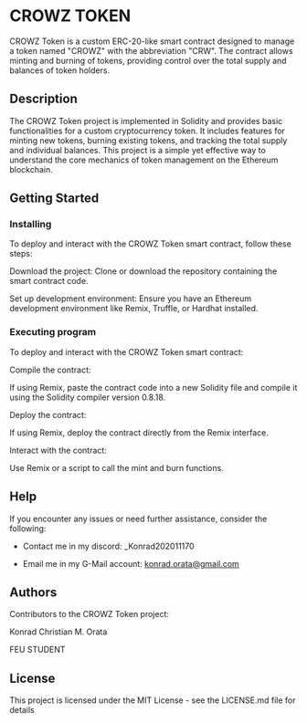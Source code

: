 # CROWZ TOKEN

CROWZ Token is a custom ERC-20-like smart contract designed to manage a token named "CROWZ" with the abbreviation "CRW". The contract allows minting and burning of tokens, providing control over the total supply and balances of token holders.

## Description

The CROWZ Token project is implemented in Solidity and provides basic functionalities for a custom cryptocurrency token. It includes features for minting new tokens, burning existing tokens, and tracking the total supply and individual balances. This project is a simple yet effective way to understand the core mechanics of token management on the Ethereum blockchain.

## Getting Started

### Installing

To deploy and interact with the CROWZ Token smart contract, follow these steps:

Download the project: Clone or download the repository containing the smart contract code.

Set up development environment: Ensure you have an Ethereum development environment like Remix, Truffle, or Hardhat installed.

### Executing program

To deploy and interact with the CROWZ Token smart contract:

Compile the contract:

If using Remix, paste the contract code into a new Solidity file and compile it using the Solidity compiler version 0.8.18.

Deploy the contract:

If using Remix, deploy the contract directly from the Remix interface.

Interact with the contract:

Use Remix or a script to call the mint and burn functions.

## Help

If you encounter any issues or need further assistance, consider the following:

- Contact me in my discord: _Konrad202011170

- Email me in my G-Mail account: konrad.orata@gmail.com

## Authors

Contributors to the CROWZ Token project:

Konrad Christian M. Orata

FEU STUDENT


## License

This project is licensed under the MIT License - see the LICENSE.md file for details
